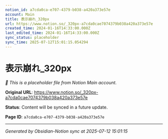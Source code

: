 ```yaml
---
notion_id: a7cda0ca-e707-4379-b038-a420a373e57e
account: Main
title: 表示崩れ_320px
url: https://www.notion.so/_320px-a7cda0cae7074379b038a420a373e57e
created_time: 2024-01-16T14:33:00.000Z
last_edited_time: 2024-01-16T14:33:00.000Z
sync_status: placeholder
sync_time: 2025-07-12T15:01:15.054294
---
```


# 表示崩れ_320px

*🔄 This is a placeholder file from Notion Main account.*

**Original URL**: https://www.notion.so/_320px-a7cda0cae7074379b038a420a373e57e

**Status**: Content will be synced in a future update.

**Page ID**: `a7cda0ca-e707-4379-b038-a420a373e57e`

---

*Generated by Obsidian-Notion sync at 2025-07-12 15:01:15*
